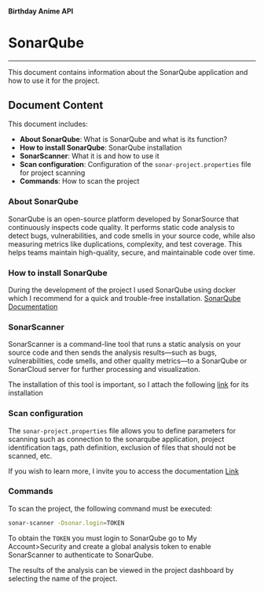 #### Birthday Anime API
# SonarQube
---

This document contains information about the SonarQube application and how to use it for the project.

## Document Content

This document includes:

- **About SonarQube**: What is SonarQube and what is its function?
- **How to install SonarQube**: SonarQube installation
- **SonarScanner**: What it is and how to use it
- **Scan configuration**: Configuration of the `sonar-project.properties` file for project scanning
- **Commands**: How to scan the project

### About SonarQube

SonarQube is an open-source platform developed by SonarSource that continuously inspects code quality.
It performs static code analysis to detect bugs, vulnerabilities, and code smells in your source code,
while also measuring metrics like duplications, complexity, and test coverage. This helps teams maintain
high-quality, secure, and maintainable code over time.

### How to install SonarQube

During the development of the project I used SonarQube using docker which I recommend for a quick and
trouble-free installation. [SonarQube Documentation](https://docs.sonarsource.com/sonarqube-community-build/)

### SonarScanner

SonarScanner is a command-line tool that runs a static analysis on your source code and then sends the analysis
results—such as bugs, vulnerabilities, code smells, and other quality metrics—to a SonarQube or SonarCloud server
for further processing and visualization.

The installation of this tool is important, so I attach the following
[link](https://docs.sonarsource.com/sonarqube-server/latest/analyzing-source-code/analysis-parameters/)
for its installation

### Scan configuration

The `sonar-project.properties` file allows you to define parameters for scanning such as connection to the
sonarqube application, project identification tags, path definition, exclusion of files that should not be
scanned, etc.

If you wish to learn more, I invite you to access the documentation
[Link](https://docs.sonarsource.com/sonarqube-server/latest/analyzing-source-code/analysis-parameters/)

### Commands

To scan the project, the following command must be executed:

```bash
sonar-scanner -Dsonar.login=TOKEN
```

To obtain the `TOKEN` you must login to SonarQube go to My Account>Security and create a global analysis token
to enable SonarScanner to authenticate to SonarQube.

The results of the analysis can be viewed in the project dashboard by selecting the name of the project.
